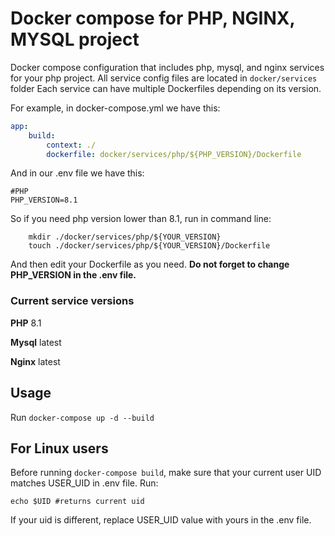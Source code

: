 # Docker compose for PHP, NGINX, MYSQL project

Docker compose configuration that includes php, mysql, and nginx services for your php project. 
All service config files are located in `docker/services` folder
Each service can have multiple Dockerfiles depending on its version.

For example, in docker-compose.yml we have this:
``` yaml 
app:
    build:
        context: ./
        dockerfile: docker/services/php/${PHP_VERSION}/Dockerfile
```
And in our .env file we have this:
```dotenv
#PHP
PHP_VERSION=8.1
```
So if you need php version lower than 8.1, run in command line:
```shell
    mkdir ./docker/services/php/${YOUR_VERSION}
    touch ./docker/services/php/${YOUR_VERSION}/Dockerfile
```
And then edit your Dockerfile as you need. **Do not forget to change PHP_VERSION in the .env file.**


### Current service versions

**PHP** 8.1

**Mysql** latest

**Nginx** latest

## Usage
Run ``docker-compose up -d --build``

## For Linux users 
Before running ``docker-compose build``, make sure that your current user UID matches USER_UID in .env file.
Run:
```shell
echo $UID #returns current uid
```
If your uid is different, replace USER_UID value with yours in the .env file. 
